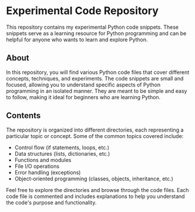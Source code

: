 # Experimental Code Repository

This repository contains my experimental Python code snippets. These snippets serve as a learning resource for Python programming and can be helpful for anyone who wants to learn and explore Python.

## About

In this repository, you will find various Python code files that cover different concepts, techniques, and experiments. The code snippets are small and focused, allowing you to understand specific aspects of Python programming in an isolated manner. They are meant to be simple and easy to follow, making it ideal for beginners who are learning Python.

## Contents

The repository is organized into different directories, each representing a particular topic or concept. Some of the common topics covered include:

- Control flow (if statements, loops, etc.)
- Data structures (lists, dictionaries, etc.)
- Functions and modules
- File I/O operations
- Error handling (exceptions)
- Object-oriented programming (classes, objects, inheritance, etc.)

Feel free to explore the directories and browse through the code files. Each code file is commented and includes explanations to help you understand the code's purpose and functionality.
